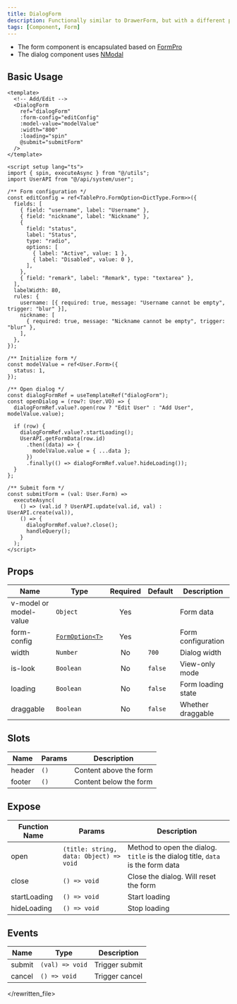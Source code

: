 ```yaml
---
title: DialogForm
description: Functionally similar to DrawerForm, but with a different position.
tags: [Component, Form]
---
```


- The form component is encapsulated based on [FormPro](/en/components/form-pro)
- The dialog component uses [NModal](https://www.naiveui.com/en-US/os-theme/components/modal)

## Basic Usage

```vue [vue]
<template>
  <!-- Add/Edit -->
  <DialogForm
    ref="dialogForm"
    :form-config="editConfig"
    :model-value="modelValue"
    :width="800"
    :loading="spin"
    @submit="submitForm"
  />
</template>

<script setup lang="ts">
import { spin, executeAsync } from "@/utils";
import UserAPI from "@/api/system/user";

/** Form configuration */
const editConfig = ref<TablePro.FormOption<DictType.Form>>({
  fields: [
    { field: "username", label: "Username" },
    { field: "nickname", label: "Nickname" },
    {
      field: "status",
      label: "Status",
      type: "radio",
      options: [
        { label: "Active", value: 1 },
        { label: "Disabled", value: 0 },
      ],
    },
    { field: "remark", label: "Remark", type: "textarea" },
  ],
  labelWidth: 80,
  rules: {
    username: [{ required: true, message: "Username cannot be empty", trigger: "blur" }],
    nickname: [
      { required: true, message: "Nickname cannot be empty", trigger: "blur" },
    ],
  },
});

/** Initialize form */
const modelValue = ref<User.Form>({
  status: 1,
});

/** Open dialog */
const dialogFormRef = useTemplateRef("dialogForm");
const openDialog = (row?: User.VO) => {
  dialogFormRef.value?.open(row ? "Edit User" : "Add User", modelValue.value);

  if (row) {
    dialogFormRef.value?.startLoading();
    UserAPI.getFormData(row.id)
      .then((data) => {
        modelValue.value = { ...data };
      })
      .finally(() => dialogFormRef.value?.hideLoading());
  }
};

/** Submit form */
const submitForm = (val: User.Form) =>
  executeAsync(
    () => (val.id ? UserAPI.update(val.id, val) : UserAPI.create(val)),
    () => {
      dialogFormRef.value?.close();
      handleQuery();
    }
  );
</script>
```

## Props

| Name | Type | Required | Default | Description |
| --- | --- | :--: | --- | --- |
| v-model or model-value | `Object` | Yes | | Form data |
| form-config | [`FormOption<T>`](/en/components/form-pro#formoption) | Yes | | Form configuration |
| width | `Number` | No | `700` | Dialog width |
| is-look | `Boolean` | No | `false` | View-only mode |
| loading | `Boolean` | No | `false` | Form loading state |
| draggable | `Boolean` | No | `false` | Whether draggable |

## Slots

| Name | Params | Description |
| --- | --- | --- |
| header | `()` | Content above the form |
| footer | `()` | Content below the form |

## Expose
| Function Name | Params | Description |
| --- | --- | --- |
| open | `(title: string, data: Object) => void` | Method to open the dialog. `title` is the dialog title, `data` is the form data |
| close | `() => void` | Close the dialog. Will reset the form |
| startLoading | `() => void` | Start loading |
| hideLoading | `() => void` | Stop loading |

## Events

| Name | Type | Description |
| --- | --- | --- |
| submit | `(val) => void` | Trigger submit |
| cancel | `() => void` | Trigger cancel |

</rewritten_file> 